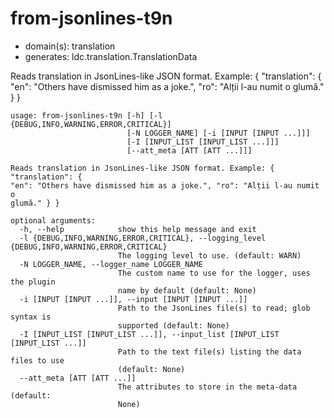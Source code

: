 # from-jsonlines-t9n

* domain(s): translation
* generates: ldc.translation.TranslationData

Reads translation in JsonLines-like JSON format. Example: { "translation": { "en": "Others have dismissed him as a joke.", "ro": "Alții l-au numit o glumă." } }

```
usage: from-jsonlines-t9n [-h] [-l {DEBUG,INFO,WARNING,ERROR,CRITICAL}]
                          [-N LOGGER_NAME] [-i [INPUT [INPUT ...]]]
                          [-I [INPUT_LIST [INPUT_LIST ...]]]
                          [--att_meta [ATT [ATT ...]]]

Reads translation in JsonLines-like JSON format. Example: { "translation": {
"en": "Others have dismissed him as a joke.", "ro": "Alții l-au numit o
glumă." } }

optional arguments:
  -h, --help            show this help message and exit
  -l {DEBUG,INFO,WARNING,ERROR,CRITICAL}, --logging_level {DEBUG,INFO,WARNING,ERROR,CRITICAL}
                        The logging level to use. (default: WARN)
  -N LOGGER_NAME, --logger_name LOGGER_NAME
                        The custom name to use for the logger, uses the plugin
                        name by default (default: None)
  -i [INPUT [INPUT ...]], --input [INPUT [INPUT ...]]
                        Path to the JsonLines file(s) to read; glob syntax is
                        supported (default: None)
  -I [INPUT_LIST [INPUT_LIST ...]], --input_list [INPUT_LIST [INPUT_LIST ...]]
                        Path to the text file(s) listing the data files to use
                        (default: None)
  --att_meta [ATT [ATT ...]]
                        The attributes to store in the meta-data (default:
                        None)
```
